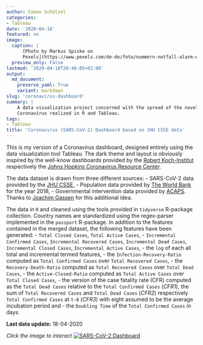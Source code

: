 ```yaml
---
author: Simon Schölzel
categories:
- Tableau
date: '2020-04-18'
featured: no
image:
  caption: |
      [Photo by Markus Spiske on
      Pexels](https://www.pexels.com/de-de/foto/nummern-notfall-alarm-warnung-3970330/)
  preview_only: False
lastmod: '2020-04-18T20:46:05+02:00'
output:
  md_document:
    preserve_yaml: True
    variant: markdown
slug: 'coronavirus-dashboard'
summary: |
    A data visualization project concerned with the spread of the novel
    Coronavirus realized in R and Tableau.
tags:
- Tableau
title: 'Coronavirus (SARS-CoV-2) Dashboard based on JHU CSSE data'
---
```


This is my version of a Coronavirus dashboard, designed entirely using
the data visualization tool Tableau. The dark theme and layout is
obviously inspired by the well-know dashboards provided by the [Robert
Koch-Institut](https://experience.arcgis.com/experience/478220a4c454480e823b17327b2bf1d4)
respectively the [Johns Hopkins Coronavirus Resource
Center](https://coronavirus.jhu.edu/map.html).

The data dataset is drawn from three different sources: - SARS-CoV-2
data provided by the [JHU
CSSE](https://github.com/CSSEGISandData/COVID-19), - Population data
provided by [The World
Bank](https://data.worldbank.org/indicator/sp.pop.totl) for the year
2018, - Governmental intervention data provided by
[ACAPS](https://www.acaps.org/covid19-government-measures-dataset).
Thanks to [Joachim
Gassen](https://joachim-gassen.github.io/2020/03/merge-covid-19-data-with-governmental-interventions-data/)
for this additional idea.

The data in `R` and cleaned using the tools provided in `tidyverse`
R-package collection. Country names are standardized using the
regex-parser implemented in the `passport` R-package. In addition to the
features contained in the merged dataset, the following features have
been generated: - `Total Closed Cases`, `Total Active Cases`, -
`Incremental Confirmed Cases`, `Incremental Recovered Cases`,
`Incremental Dead Cases`, `Incremental Closed Cases`,
`Incremental Active Cases`, - the `log` of each all total and
incremental termed features, - the `Infection-Recovery-Ratio` computed
as `Total Confirmed Cases` over `Total Recovered Cases`, - the
`Recovery-Death-Ratio` computed as `Total Recovered Cases` over
`Total Dead Cases`, - the `Active-Closed-Ratio` computed as
`Total Active Cases` over `Total Closed Cases`, - the version of the
case fatality rate (CFR) computed as the `Total Dead Cases` relative to
the `Total Confirmed Cases` (*CFR1*), the sum of `Total Recovered Cases`
and `Total Dead Cases` (*CFR2*) respectively `Total Confirmed Cases` at
`t-8` (*CFR3*) with eight assumed to be the average incubation period
and - the `Doubling Time` of the `Total Confirmed Cases` in days.

**Last data update:** 18-04-2020

*Click the image to interact* [![SARS-CoV-2
Dashboard](preview.png)](https://public.tableau.com/views/SARS-CoV-2Dashboard_15872319731490/Global?:display_count=y&:origin=viz_share_linkfeatured.png)
